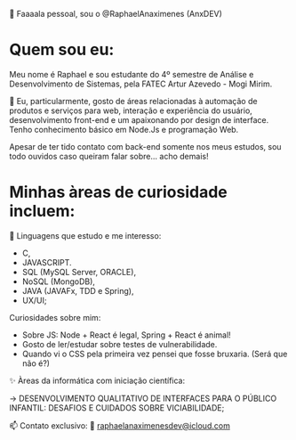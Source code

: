 👋 Faaaala pessoal, sou o  @RaphaelAnaximenes (AnxDEV)




Quem sou eu:
==================
Meu nome é Raphael e sou estudante do 4º semestre de Análise e Desenvolvimento de Sistemas, pela FATEC Artur Azevedo - Mogi Mirim.

💞️ Eu, particularmente, gosto de áreas relacionadas à automação de produtos e serviços para web, interação e experiência do usuário, desenvolvimento front-end e um apaixonando por design de interface. Tenho conhecimento básico em Node.Js e programação Web.

Apesar de ter tido contato com back-end somente nos meus estudos, sou todo ouvidos caso queiram falar sobre... acho demais!

Minhas àreas de curiosidade incluem:
========================================

🌱  Linguagens que estudo e me interesso:
- C,
- JAVASCRIPT.
- SQL   (MySQL Server, ORACLE),
- NoSQL (MongoDB),
- JAVA  (JAVAFx, TDD e Spring), 
- UX/UI; 

Curiosidades sobre mim:

- Sobre JS: Node + React é legal, Spring + React é animal!
- Gosto de ler/estudar sobre testes de vulnerabilidade.
- Quando vi o CSS pela primeira vez pensei que fosse bruxaria. (Será que não é?)

✨  Àreas da informática com iniciação científica:

-> DESENVOLVIMENTO QUALITATIVO DE INTERFACES PARA O PÚBLICO INFANTIL: DESAFIOS E CUIDADOS SOBRE VICIABILIDADE;


📫 Contato exclusivo: 
📧 raphaelanaximenesdev@icloud.com

<!---
RaphaelAnaximenes/RaphaelAnaximenes is a ✨ special ✨ repository because its `README.md` (this file) appears on your GitHub profile.
You can click the Preview link to take a look at your changes.
--->
